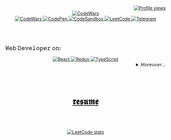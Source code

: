 <div align="right">
  <!--    Profile views    -->
  <a href="https://github.com/daniilboyarinkov" target="_blank">
    <img src="https://komarev.com/ghpvc/?username=daniilboyarinkov&style=plastic&color=000000" alt="Profile views" />
  </a>
</div>

<div align="center"> 
  <!--    CodeWars    -->
  <a href="https://www.codewars.com/users/BitDittoWit" target="_blank">
    <img src="https://www.codewars.com/users/BitDittoWit/badges/large" alt="CodeWars" />
  </a>
</div>
  
<div id="header" align="center">
  
  <div id="badges">
    
<!--    CodeWars    -->
<a href="https://www.codewars.com/users/BitDittoWit" target="_blank">
  <img src="https://img.shields.io/badge/Codewars-000000?style=for-the-badge&logo=Codewars&logoColor=white" alt="CodeWars" />
</a>


<!--    CodePen    -->
<a href="https://codepen.io/daniilboyarinkov" target="_blank">
  <img src="https://img.shields.io/badge/Codepen-000000?style=for-the-badge&logo=codepen&logoColor=white" alt="CodePen" />
</a>


<!--    CodeSandbox    -->
<a href="https://codesandbox.io/search?query=danielboyarinkov&page=1&configure%5BhitsPerPage%5D=12" target="_blank">
  <img src="https://img.shields.io/badge/Codesandbox-000000?style=for-the-badge&logo=codesandbox&logoColor=white" alt="CodeSandbox" />
</a>


<!--    LeetCode    -->
<a href="https://leetcode.com/daniilboyarinkov/" target="_blank">
  <img src="https://img.shields.io/badge/LeetCode-000000?style=for-the-badge&logo=LeetCode&logoColor=#d16c06" alt="LeetCode" />
</a>


<!--    Telegram    -->
<a href="https://t.me/BitDittoWit" target="_blank">
  <img src="https://img.shields.io/badge/Telegram-000000?style=for-the-badge&logo=telegram&logoColor=white" alt="Telegram" />
</a>

  </div>

</div>


<br/>
<br/>
<br/>


<h3 align="left">𝚆𝚎𝚋 𝙳𝚎𝚟𝚎𝚕𝚘𝚙𝚎𝚛 𝚘𝚗:</h3>

<div align="center">
  
<a href="https://reactjs.org/">
  <img
    src="https://user-images.githubusercontent.com/25181517/183897015-94a058a6-b86e-4e42-a37f-bf92061753e5.png"
    alt="React"
    width="40"
    height="40"
  />
</a>


<a href="https://redux.js.org/">
  <img
    src="https://user-images.githubusercontent.com/25181517/187896150-cc1dcb12-d490-445c-8e4d-1275cd2388d6.png"
    alt="Redux"
    width="40"
    height="40"
  />
</a>


<a href="https://www.typescriptlang.org/">
  <img
    src="https://user-images.githubusercontent.com/25181517/183890598-19a0ac2d-e88a-4005-a8df-1ee36782fde1.png"
    alt="TypeScript"
    width="40"
    height="40"
  />
</a>

</div>
  
<details align="right">
  <summary>𝘔𝘰𝘳𝘦𝘰𝘷𝘦𝘳...</summary>
  
<a href="https://eslint.org/">
  <img
    src="https://raw.githubusercontent.com/devicons/devicon/1119b9f84c0290e0f0b38982099a2bd027a48bf1/icons/eslint/eslint-original.svg"
    alt="Eslint"
    width="40"
    height="40"
  />
</a>


<a href="https://tailwindcss.com/">
  <img
    src="https://user-images.githubusercontent.com/25181517/202896760-337261ed-ee92-4979-84c4-d4b829c7355d.png"
    alt="TailwindCSS"
    width="40"
    height="40"
  />
</a>


<a href="https://getbootstrap.com/">
  <img
    src="https://user-images.githubusercontent.com/25181517/183898054-b3d693d4-dafb-4808-a509-bab54cf5de34.png"
    alt="Bootstrap"
    width="40"
    height="40"
  />
</a>


<a href="https://sass-lang.com/">
  <img
    src="https://user-images.githubusercontent.com/25181517/192158956-48192682-23d5-4bfc-9dfb-6511ade346bc.png"
    alt="SASS"
    width="40"
    height="40"
  />
</a>


<a href="https://www.w3schools.com/css/">
  <img
    src="https://user-images.githubusercontent.com/25181517/183898674-75a4a1b1-f960-4ea9-abcb-637170a00a75.png"
    alt="CSS"
    width="40"
    height="40"
  />
</a>


<a href="https://www.w3schools.com/html/">
  <img
    src="https://user-images.githubusercontent.com/25181517/192158954-f88b5814-d510-4564-b285-dff7d6400dad.png"
    alt="HTML"
    width="40"
    height="40"
  />
</a>


<a href="https://flutter.dev/">
  <img
    src="https://user-images.githubusercontent.com/25181517/186150365-da1eccce-6201-487c-8649-45e9e99435fd.png"
    alt="Flutter"
    width="40"
    height="40"
  />
</a>


<a href="https://dart.dev/">
  <img
    src="https://user-images.githubusercontent.com/25181517/186150304-1568ffdf-4c62-4bdc-9cf1-8d8efcea7c5b.png"
    alt="Dart"
    width="40"
    height="40"
  />
</a>


<a href="https://learn.microsoft.com/en-us/dotnet/csharp/">
  <img
    src="https://user-images.githubusercontent.com/25181517/121405384-444d7300-c95d-11eb-959f-913020d3bf90.png"
    alt="C#"
    width="40"
    height="40"
  />
</a>


<a href="https://www.python.org/">
  <img
    src="https://user-images.githubusercontent.com/25181517/183423507-c056a6f9-1ba8-4312-a350-19bcbc5a8697.png"
    alt="Python"
    width="40"
    height="40"
  />
</a>


<a href="https://git-scm.com/">
  <img
    src="https://user-images.githubusercontent.com/25181517/192108372-f71d70ac-7ae6-4c0d-8395-51d8870c2ef0.png"
    alt="Git"
    width="40"
    height="40"
  />
</a>


<a href="https://vitejs.dev/">
  <img
    src="https://vitejs.dev/logo.svg"
    alt="Vite"
    width="40"
    height="40"
  />
</a>

</details>  

<div align="center"> 
  <br/>
<br/>
<br/>

<h1><a href="https://daniilboyarinkov.github.io/updated-resume/">
  𝖗𝖊𝖘𝖚𝖒𝖊
</a></h1>

<br/>
<br/>
<br/>

  <!--    LeetCode    -->
  <a href="https://leetcode.com/daniilboyarinkov/" target="_blank">
<!--     <img src="https://leetcard.jacoblin.cool/daniilboyarinkov?ext=heatmap&theme=light" alt="LeetCode" /> -->
  <img src="https://leetcode-stats-six.vercel.app/?username=daniilboyarinkov&theme=dark" alt="LeetCode stats" />
  </a>
</div>

<br/>
<br/>

  
<!------------------------------------------------------------>
